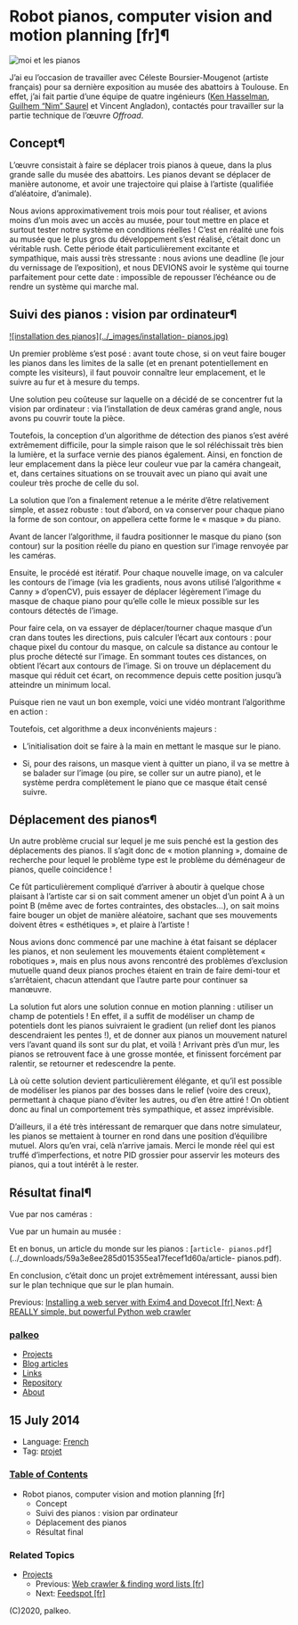 # Robot pianos, computer vision and motion planning [fr]¶

![moi et les pianos](../_images/pianos.png)

J’ai eu l’occasion de travailler avec Céleste Boursier-Mougenot (artiste
français) pour sa dernière exposition au musée des abattoirs à Toulouse. En
effet, j’ai fait partie d’une équipe de quatre ingénieurs ([Ken
Hasselman](http://kenh.fr), [Guilhem “Nim” Saurel](http://saurel.me) et
Vincent Angladon), contactés pour travailler sur la partie technique de
l’œuvre _Offroad_.

## Concept¶

L’œuvre consistait à faire se déplacer trois pianos à queue, dans la plus
grande salle du musée des abattoirs. Les pianos devant se déplacer de manière
autonome, et avoir une trajectoire qui plaise à l’artiste (qualifiée
d’aléatoire, d’animale).

Nous avions approximativement trois mois pour tout réaliser, et avions moins
d’un mois avec un accès au musée, pour tout mettre en place et surtout tester
notre système en conditions réelles ! C’est en réalité une fois au musée que
le plus gros du développement s’est réalisé, c’était donc un véritable rush.
Cette période était particulièrement excitante et sympathique, mais aussi très
stressante : nous avions une deadline (le jour du vernissage de l’exposition),
et nous DEVIONS avoir le système qui tourne parfaitement pour cette date :
impossible de repousser l’échéance ou de rendre un système qui marche mal.

## Suivi des pianos : vision par ordinateur¶

[![installation des pianos](../_images/installation-
pianos.jpg)](../_images/installation-pianos.jpg)

Un premier problème s’est posé : avant toute chose, si on veut faire bouger
les pianos dans les limites de la salle (et en prenant potentiellement en
compte les visiteurs), il faut pouvoir connaître leur emplacement, et le
suivre au fur et à mesure du temps.

Une solution peu coûteuse sur laquelle on a décidé de se concentrer fut la
vision par ordinateur : via l’installation de deux caméras grand angle, nous
avons pu couvrir toute la pièce.

Toutefois, la conception d’un algorithme de détection des pianos s’est avéré
extrêmement difficile, pour la simple raison que le sol réléchissait très bien
la lumière, et la surface vernie des pianos également. Ainsi, en fonction de
leur emplacement dans la pièce leur couleur vue par la caméra changeait, et,
dans certaines situations on se trouvait avec un piano qui avait une couleur
très proche de celle du sol.

La solution que l’on a finalement retenue a le mérite d’être relativement
simple, et assez robuste : tout d’abord, on va conserver pour chaque piano la
forme de son contour, on appellera cette forme le « masque » du piano.

Avant de lancer l’algorithme, il faudra positionner le masque du piano (son
contour) sur la position réelle du piano en question sur l’image renvoyée par
les caméras.

Ensuite, le procédé est itératif. Pour chaque nouvelle image, on va calculer
les contours de l’image (via les gradients, nous avons utilisé l’algorithme «
Canny » d’openCV), puis essayer de déplacer légèrement l’image du masque de
chaque piano pour qu’elle colle le mieux possible sur les contours détectés de
l’image.

Pour faire cela, on va essayer de déplacer/tourner chaque masque d’un cran
dans toutes les directions, puis calculer l’écart aux contours : pour chaque
pixel du contour du masque, on calcule sa distance au contour le plus proche
détecté sur l’image. En sommant toutes ces distances, on obtient l’écart aux
contours de l’image. Si on trouve un déplacement du masque qui réduit cet
écart, on recommence depuis cette position jusqu’à atteindre un minimum local.

Puisque rien ne vaut un bon exemple, voici une vidéo montrant l’algorithme en
action :

Toutefois, cet algorithme a deux inconvénients majeurs :

  * L’initialisation doit se faire à la main en mettant le masque sur le piano.

  * Si, pour des raisons, un masque vient à quitter un piano, il va se mettre à se balader sur l’image (ou pire, se coller sur un autre piano), et le système perdra complètement le piano que ce masque était censé suivre.

## Déplacement des pianos¶

Un autre problème crucial sur lequel je me suis penché est la gestion des
déplacements des pianos. Il s’agit donc de « motion planning », domaine de
recherche pour lequel le problème type est le problème du déménageur de
pianos, quelle coincidence !

Ce fût particulièrement compliqué d’arriver à aboutir à quelque chose plaisant
à l’artiste car si on sait comment amener un objet d’un point A à un point B
(même avec de fortes contraintes, des obstacles…), on sait moins faire bouger
un objet de manière aléatoire, sachant que ses mouvements doivent êtres «
esthétiques », et plaire à l’artiste !

Nous avions donc commencé par une machine à état faisant se déplacer les
pianos, et non seulement les mouvements étaient complètement « robotiques »,
mais en plus nous avons rencontré des problèmes d’exclusion mutuelle quand
deux pianos proches étaient en train de faire demi-tour et s’arrêtaient,
chacun attendant que l’autre parte pour continuer sa manœuvre.

La solution fut alors une solution connue en motion planning : utiliser un
champ de potentiels ! En effet, il a suffit de modéliser un champ de
potentiels dont les pianos suivraient le gradient (un relief dont les pianos
descendraient les pentes !), et de donner aux pianos un mouvement naturel vers
l’avant quand ils sont sur du plat, et voilà ! Arrivant près d’un mur, les
pianos se retrouvent face à une grosse montée, et finissent forcément par
ralentir, se retourner et redescendre la pente.

Là où cette solution devient particulièrement élégante, et qu’il est possible
de modéliser les pianos par des bosses dans le relief (voire des creux),
permettant à chaque piano d’éviter les autres, ou d’en être attiré ! On
obtient donc au final un comportement très sympathique, et assez imprévisible.

D’ailleurs, il a été très intéressant de remarquer que dans notre simulateur,
les pianos se mettaient à tourner en rond dans une position d’équilibre
mutuel. Alors qu’en vrai, celà n’arrive jamais. Merci le monde réel qui est
truffé d’imperfections, et notre PID grossier pour asservir les moteurs des
pianos, qui a tout intérêt à le rester.

## Résultat final¶

Vue par nos caméras :

Vue par un humain au musée :

Et en bonus, un article du monde sur les pianos : [`article-
pianos.pdf`](../_downloads/59a3e8ee285d015355ea17fecef1d60a/article-
pianos.pdf).

En conclusion, c’était donc un projet extrêmement intéressant, aussi bien sur
le plan technique que sur le plan humain.

Previous: [ Installing a web server with Exim4 and Dovecot [fr]
](../blog/serveur_mail.html)   Next: [ A REALLY simple, but powerful Python
web crawler ](../blog/simple-crawler.html)

### [palkeo](../index.html)

  * [Projects](index.html)
  * [Blog articles](../blog/index.html)
  * [Links](http://links.palkeo.com)
  * [Repository](http://repo.palkeo.com/)
  * [About](../about.html)

##  15 July 2014

  * Language: [French](../blog/language/french.html)
  * Tag: [projet](../blog/tag/projet.html)

### [Table of Contents](../index.html)

  * Robot pianos, computer vision and motion planning [fr]
    * Concept
    * Suivi des pianos : vision par ordinateur
    * Déplacement des pianos
    * Résultat final

### Related Topics

  * [Projects](index.html)
    * Previous: [Web crawler & finding word lists [fr]](sets.html "previous chapter")
    * Next: [Feedspot [fr]](feedspot.html "next chapter")

(C)2020, palkeo.

